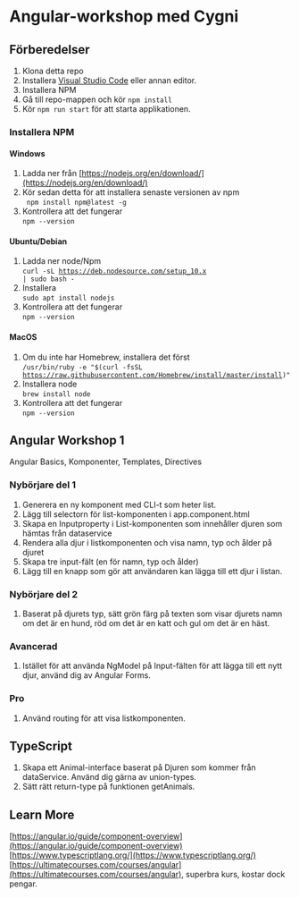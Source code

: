 # Angular-workshop med Cygni

## Förberedelser
1. Klona detta repo
2. Installera  [Visual Studio Code](https://code.visualstudio.com/) eller annan editor.
3. Installera NPM
4. Gå till repo-mappen och kör <code>npm install</code>
5. Kör <code>npm run start</code> för att starta applikationen.


### Installera NPM

#### Windows
1. Ladda ner från  [https://nodejs.org/en/download/](https://nodejs.org/en/download/) 
2. Kör sedan detta för att installera senaste versionen av npm  
<code> npm install npm@latest -g</code>
3. Kontrollera att det fungerar  
<code>npm --version</code>

#### Ubuntu/Debian
1. Ladda ner node/Npm  
<code>curl -sL https://deb.nodesource.com/setup_10.x | sudo bash -</code>
2. Installera  
<code>sudo apt install nodejs</code>
3. Kontrollera att det fungerar  
<code>npm --version</code>

#### MacOS
1. Om du inte har Homebrew, installera det först  
<code>/usr/bin/ruby -e "$(curl -fsSL https://raw.githubusercontent.com/Homebrew/install/master/install)"</code>
2. Installera node  
<code>brew install node</code>  
3. Kontrollera att det fungerar  
<code>npm --version</code>


## Angular Workshop 1

Angular Basics, Komponenter, Templates, Directives

### Nybörjare del 1
1. Generera en ny komponent med CLI-t som heter list.
2. Lägg till selectorn för list-komponenten i app.component.html
3. Skapa en Inputproperty i List-komponenten som innehåller djuren som hämtas från dataservice
4. Rendera alla djur i listkomponenten och visa namn, typ och ålder på djuret
5. Skapa tre input-fält (en för namn, typ och ålder)
6. Lägg till en knapp som gör att användaren kan lägga till ett djur i listan.

### Nybörjare del 2
1. Baserat på djurets typ, sätt grön färg på texten som visar djurets namn om det är en hund, röd om det är en katt och gul om det är en häst. 

### Avancerad
1. Istället för att använda NgModel på Input-fälten för att lägga till ett nytt djur, använd dig av Angular Forms. 

### Pro
1. Använd routing för att visa listkomponenten.

## TypeScript
1. Skapa ett Animal-interface baserat på Djuren som kommer från dataService. Använd dig gärna av union-types.
2. Sätt rätt return-type på funktionen getAnimals.
    

## Learn More
[https://angular.io/guide/component-overview](https://angular.io/guide/component-overview)  
[https://www.typescriptlang.org/](https://www.typescriptlang.org/)  
[https://ultimatecourses.com/courses/angular](https://ultimatecourses.com/courses/angular), superbra kurs, kostar dock pengar.